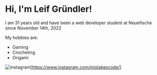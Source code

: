 
# Hi, I'm Leif Gründler!

I am 31 years old and have been a web developer student at Neuefische since November 14th, 2022

My hobbies are:
- Gaming
- Crocheting
- Origami

![instagram](https://github.com/shikhar1020jais1/Git-Social/blob/master/Icons/Instagram.png (Instagram))[https://www.instagram.com/mistakexcode/]

